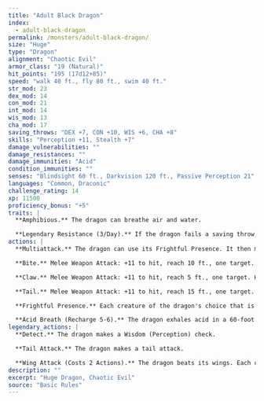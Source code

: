 ```yaml
---
title: "Adult Black Dragon"
index:
  - adult-black-dragon
permalink: /monsters/adult-black-dragon/
size: "Huge"
type: "Dragon"
alignment: "Chaotic Evil"
armor_class: "19 (Natural)"
hit_points: "195 (17d12+85)"
speed: "walk 40 ft., fly 80 ft., swim 40 ft."
str_mod: 23
dex_mod: 14
con_mod: 21
int_mod: 14
wis_mod: 13
cha_mod: 17
saving_throws: "DEX +7, CON +10, WIS +6, CHA +8"
skills: "Perception +11, Stealth +7"
damage_vulnerabilities: ""
damage_resistances: ""
damage_immunities: "Acid"
condition_immunities: ""
senses: "Blindsight 60 ft., Darkvision 120 ft., Passive Perception 21"
languages: "Common, Draconic"
challenge_rating: 14
xp: 11500
proficiency_bonus: "+5"
traits: |
  **Amphibious.** The dragon can breathe air and water.

  **Legendary Resistance (3/Day).** If the dragon fails a saving throw, it can choose to succeed instead.
actions: |
  **Multiattack.** The dragon can use its Frightful Presence. It then makes three attacks: one with its bite and two with its claws.

  **Bite.** Melee Weapon Attack: +11 to hit, reach 10 ft., one target. Hit: 17 (2d10 + 6) piercing damage plus 4 (1d8) acid damage.

  **Claw.** Melee Weapon Attack: +11 to hit, reach 5 ft., one target. Hit: 13 (2d6 + 6) slashing damage.

  **Tail.** Melee Weapon Attack: +11 to hit, reach 15 ft., one target. Hit: 15 (2d8 + 6) bludgeoning damage.

  **Frightful Presence.** Each creature of the dragon's choice that is within 120 feet of the dragon and aware of it must succeed on a DC 16 Wisdom saving throw or become frightened for 1 minute. A creature can repeat the saving throw at the end of each of its turns, ending the effect on itself on a success. If a creature's saving throw is successful or the effect ends for it, the creature is immune to the dragon's Frightful Presence for the next 24 hours.

  **Acid Breath (Recharge 5-6).** The dragon exhales acid in a 60-foot line that is 5 feet wide. Each creature in that line must make a DC 18 Dexterity saving throw, taking 54 (12d8) acid damage on a failed save, or half as much damage on a successful one.  
legendary_actions: |
  **Detect.** The dragon makes a Wisdom (Perception) check.

  **Tail Attack.** The dragon makes a tail attack.

  **Wing Attack (Costs 2 Actions).** The dragon beats its wings. Each creature within 10 ft. of the dragon must succeed on a DC 19 Dexterity saving throw or take 13 (2d6 + 6) bludgeoning damage and be knocked prone. The dragon can then fly up to half its flying speed.
description: ""
excerpt: "Huge Dragon, Chaotic Evil"
source: "Basic Rules"
---
```

